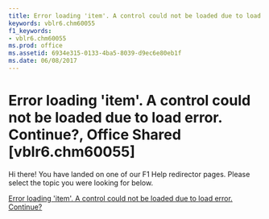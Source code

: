 ```yaml
---
title: Error loading 'item'. A control could not be loaded due to load error. Continue?, Office Shared [vblr6.chm60055]
keywords: vblr6.chm60055
f1_keywords:
- vblr6.chm60055
ms.prod: office
ms.assetid: 6934e315-0133-4ba5-8039-d9ec6e80eb1f
ms.date: 06/08/2017
---
```



# Error loading 'item'. A control could not be loaded due to load error. Continue?, Office Shared [vblr6.chm60055]

Hi there! You have landed on one of our F1 Help redirector pages. Please select the topic you were looking for below.

[Error loading 'item'. A control could not be loaded due to load error. Continue?](http://msdn.microsoft.com/library/b4fde3e3-628f-06cb-495f-6d2a59b0f1e0%28Office.15%29.aspx)

